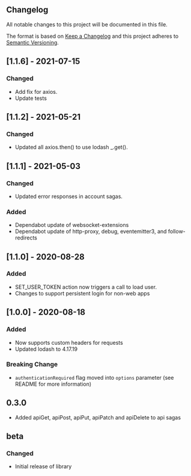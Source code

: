 ## Changelog

All notable changes to this project will be documented in this file.

The format is based on [Keep a Changelog](https://keepachangelog.com/en/1.0.0/) and this project adheres to [Semantic Versioning](https://semver.org/spec/v2.0.0.html).

## [1.1.6] - 2021-07-15

### Changed

- Add fix for axios.
- Update tests

## [1.1.2] - 2021-05-21

### Changed

- Updated all axios.then() to use lodash _.get().

## [1.1.1] - 2021-05-03

### Changed

- Updated error responses in account sagas.

### Added

- Dependabot update of websocket-extensions
- Dependabot update of http-proxy, debug, eventemitter3, and follow-redirects

## [1.1.0] - 2020-08-28

### Added

- SET_USER_TOKEN action now triggers a call to load user.
- Changes to support persistent login for non-web apps

## [1.0.0] - 2020-08-18

### Added

- Now supports custom headers for requests
- Updated lodash to 4.17.19

### Breaking Change

- `authenticationRequired` flag moved into `options` parameter (see README for more information)

## 0.3.0

- Added apiGet, apiPost, apiPut, apiPatch and apiDelete to api sagas

## beta

### Changed

- Initial release of library

